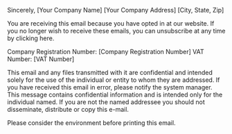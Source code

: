Sincerely, [Your Company Name] [Your Company Address] [City, State, Zip]

You are receiving this email because you have opted in at our website. If you no longer wish to receive these emails, you can unsubscribe at any time by clicking here.

Company Registration Number: [Company Registration Number] VAT Number: [VAT Number]

This email and any files transmitted with it are confidential and intended solely for the use of the individual or entity to whom they are addressed. If you have received this email in error, please notify the system manager. This message contains confidential information and is intended only for the individual named. If you are not the named addressee you should not disseminate, distribute or copy this e-mail.

Please consider the environment before printing this email.